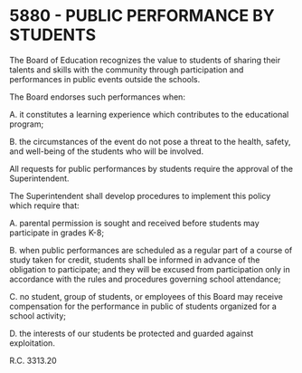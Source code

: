5880 - PUBLIC PERFORMANCE BY STUDENTS
=====================================

The Board of Education recognizes the value to students of sharing their
talents and skills with the community through participation and
performances in public events outside the schools.

The Board endorses such performances when:

A. it constitutes a learning experience which contributes to the
educational program;

B. the circumstances of the event do not pose a threat to the health,
safety, and well-being of the students who will be involved.

All requests for public performances by students require the approval of
the Superintendent.

The Superintendent shall develop procedures to implement this policy
which require that:

A. parental permission is sought and received before students may
participate in grades K-8;

B. when public performances are scheduled as a regular part of a course
of study taken for credit, students shall be informed in advance of the
obligation to participate; and they will be excused from participation
only in accordance with the rules and procedures governing school
attendance;

C. no student, group of students, or employees of this Board may receive
compensation for the performance in public of students organized for a
school activity;

D. the interests of our students be protected and guarded against
exploitation.

R.C. 3313.20
